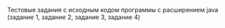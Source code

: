 Тестовые задания с исходным кодом программы с расширением java (задание 1, задание 2, задание 3, задание 4)

